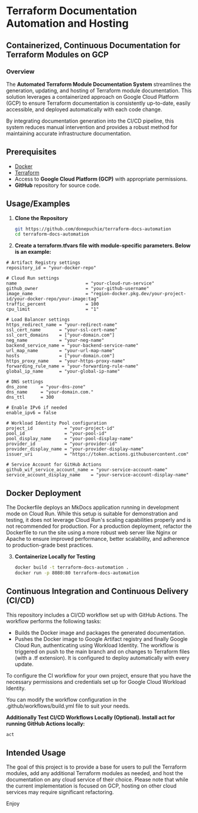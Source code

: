 
# Terraform Documentation Automation and Hosting

## Containerized, Continuous Documentation for Terraform Modules on GCP

### Overview

The **Automated Terraform Module Documentation System** streamlines the generation, updating, and hosting of Terraform module documentation. This solution leverages a containerized approach on Google Cloud Platform (GCP) to ensure Terraform documentation is consistently up-to-date, easily accessible, and deployed automatically with each code change.

By integrating documentation generation into the CI/CD pipeline, this system reduces manual intervention and provides a robust method for maintaining accurate infrastructure documentation.


## Prerequisites

- [Docker](https://www.docker.com/get-started)
- [Terraform](https://www.terraform.io/downloads.html)
- Access to **Google Cloud Platform (GCP)** with appropriate permissions.
- **GitHub** repository for source code.
## Usage/Examples

1. **Clone the Repository**
   ```bash
   git https://github.com/donepuchie/terraform-docs-automation
   cd terraform-docs-automation

2. **Create a terraform.tfvars file with module-specific parameters. Below is an example:**
```hcl
# Artifact Registry settings
repository_id = "your-docker-repo"

# Cloud Run settings
name                          = "your-cloud-run-service"
github_owner                  = "your-github-username"
image_name                    = "region-docker.pkg.dev/your-project-id/your-docker-repo/your-image:tag"
traffic_percent               = 100
cpu_limit                     = "1"

# Load Balancer settings
https_redirect_name = "your-redirect-name"
ssl_cert_name       = "your-ssl-cert-name"
ssl_cert_domains    = ["your-domain.com"]
neg_name            = "your-neg-name"
backend_service_name = "your-backend-service-name"
url_map_name        = "your-url-map-name"
hosts               = ["your-domain.com"]
https_proxy_name    = "your-https-proxy-name"
forwarding_rule_name = "your-forwarding-rule-name"
global_ip_name      = "your-global-ip-name"

# DNS settings
dns_zone     = "your-dns-zone"
dns_name     = "your-domain.com."
dns_ttl      = 300

# Enable IPv6 if needed
enable_ipv6 = false

# Workload Identity Pool configuration
project_id            = "your-project-id"
pool_id               = "your-pool-id"
pool_display_name     = "your-pool-display-name"
provider_id           = "your-provider-id"
provider_display_name = "your-provider-display-name"
issuer_uri            = "https://token.actions.githubusercontent.com"

# Service Account for GitHub Actions
github_wif_service_account_name = "your-service-account-name"
service_account_display_name    = "your-service-account-display-name"

```




## Docker Deployment
The Dockerfile deploys an MkDocs application running in development mode on Cloud Run. While this setup is suitable for demonstration and testing, it does not leverage Cloud Run's scaling capabilities properly and is not recommended for production. For a production deployment, refactor the Dockerfile to run the site using a more robust web server like Nginx or Apache to ensure improved performance, better scalability, and adherence to production-grade best practices.



3. **Containerize Locally for Testing**
   ```bash
   docker build -t terraform-docs-automation .
   docker run -p 8080:80 terraform-docs-automation
## Continuous Integration and Continuous Delivery (CI/CD)
This repository includes a CI/CD workflow set up with GitHub Actions. The workflow performs the following tasks:

- Builds the Docker image and packages the generated documentation.
- Pushes the Docker image to Google Artifact registry and finally Google Cloud Run, authenticating using Workload Identity.
The workflow is triggered on push to the main branch and on changes to Terraform files (with a .tf extension). It is configured to deploy automatically with every update.

To configure the CI workflow for your own project, ensure that you have the necessary permissions and credentials set up for Google Cloud Workload Identity.

You can modify the workflow configuration in the .github/workflows/build.yml file to suit your needs.

**Additionally Test CI/CD Workflows Locally (Optional). Install act for running GitHub Actions locally:**
   ```bash
   act 

 ```
## Intended Usage

The goal of this project is to provide a base for users to pull the Terraform modules, add any additional Terraform modules as needed, and host the documentation on any cloud service of their choice. Please note that while the current implementation is focused on GCP, hosting on other cloud services may require significant refactoring.

Enjoy
